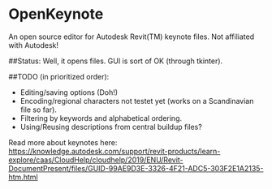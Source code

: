 # OpenKeynote
An open source editor for Autodesk Revit(TM) keynote files.
Not affiliated with Autodesk!

##Status:
Well, it opens files.
GUI is sort of OK (through tkinter).

##TODO (in prioritized order):
- Editing/saving options (Doh!)
- Encoding/regional characters not testet yet (works on a Scandinavian file so far).
- Filtering by keywords and alphabetical ordering.
- Using/Reusing descriptions from central buildup files?

Read more about keynotes here:
https://knowledge.autodesk.com/support/revit-products/learn-explore/caas/CloudHelp/cloudhelp/2019/ENU/Revit-DocumentPresent/files/GUID-99AE9D3E-3326-4F21-ADC5-303F2E1A2135-htm.html
